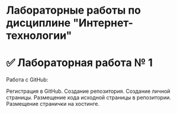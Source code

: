 # Лабораторные работы по дисциплине "Интернет-технологии"

# ✅ Лабораторная работа № 1

Работа с GitHub:

Регистрация в GitHub.
Создание репозитория.
Создание личной страницы.
Размещение кода исходной страницы в репозитории.
Размещение странички на хостинге.
